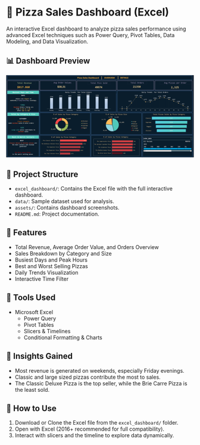 # 🍕 Pizza Sales Dashboard (Excel)

An interactive Excel dashboard to analyze pizza sales performance using advanced Excel techniques such as Power Query, Pivot Tables, Data Modeling, and Data Visualization.

## 📊 Dashboard Preview

![Pizza Sales Dashboard](./assets/pizza_dashboard.png)

## 📁 Project Structure

- `excel_dashboard/`: Contains the Excel file with the full interactive dashboard.
- `data/`: Sample dataset used for analysis.
- `assets/`: Contains dashboard screenshots.
- `README.md`: Project documentation.

## 🧩 Features

- Total Revenue, Average Order Value, and Orders Overview
- Sales Breakdown by Category and Size
- Busiest Days and Peak Hours
- Best and Worst Selling Pizzas
- Daily Trends Visualization
- Interactive Time Filter

## 📌 Tools Used

- Microsoft Excel
  - Power Query
  - Pivot Tables
  - Slicers & Timelines
  - Conditional Formatting & Charts

## 📎 Insights Gained

- Most revenue is generated on weekends, especially Friday evenings.
- Classic and large sized pizzas contribute the most to sales.
- The Classic Deluxe Pizza is the top seller, while the Brie Carre Pizza is the least sold.

## 🚀 How to Use

1. Download or Clone the Excel file from the `excel_dashboard/` folder.
2. Open with Excel (2016+ recommended for full compatibility).
3. Interact with slicers and the timeline to explore data dynamically.


